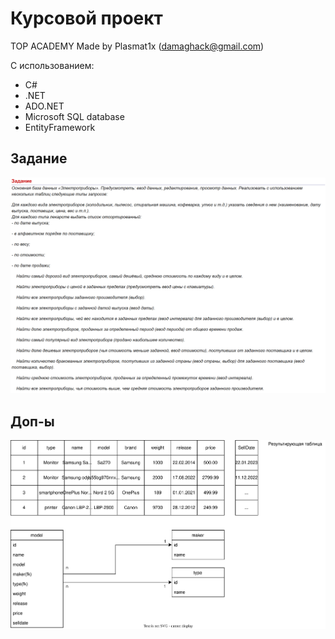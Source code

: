 # Курсовой проект

TOP ACADEMY
Made by Plasmat1x (damaghack@gmail.com)

С использованием:

* C#
* .NET
* ADO.NET
* Microsoft SQL database
* EntityFramework

## Задание

![Screenshot](tasks/1.jpg)

## Доп-ы

![Diagram](UML.drawio.svg)

